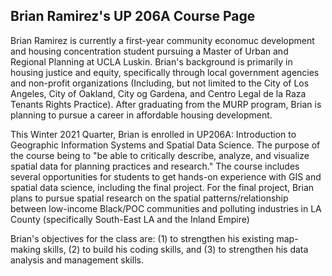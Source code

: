 ## Brian Ramirez's UP 206A Course Page
Brian Ramirez is currently a first-year community economuc development and housing concentration student pursuing a Master of Urban and Regional Planning at UCLA Luskin. Brian's background is primarily in housing justice and equity, specifically through local government agencies and non-profit organizations (Including, but not limited to the City of Los Angeles, City of Oakland, City og Gardena, and Centro Legal de la Raza Tenants Rights Practice). After graduating from the MURP program, Brian is planning to pursue a career in affordable housing development. 

This Winter 2021 Quarter, Brian is enrolled in UP206A: Introduction to Geographic Information Systems and Spatial Data Science. The purpose of the course being to "be able to critically describe, analyze, and visualize spatial data for planning practices and research." The course includes several opportunities for students to get hands-on experience with GIS and spatial data science, including the final project. For the final project, Brian plans to pursue spatial research on the spatial patterns/relationship between low-income Black/POC communities and polluting industries in LA County (specifically South-East LA and the Inland Empire)

Brian's objectives for the class are: (1) to strengthen his existing map-making skills, (2) to build his coding skills, and (3) to strengthen his data analysis and management skills. 
